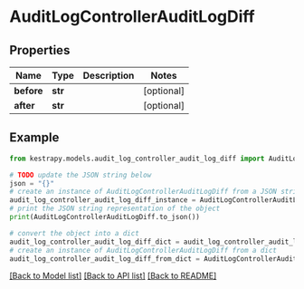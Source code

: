 # AuditLogControllerAuditLogDiff


## Properties

Name | Type | Description | Notes
------------ | ------------- | ------------- | -------------
**before** | **str** |  | [optional] 
**after** | **str** |  | [optional] 

## Example

```python
from kestrapy.models.audit_log_controller_audit_log_diff import AuditLogControllerAuditLogDiff

# TODO update the JSON string below
json = "{}"
# create an instance of AuditLogControllerAuditLogDiff from a JSON string
audit_log_controller_audit_log_diff_instance = AuditLogControllerAuditLogDiff.from_json(json)
# print the JSON string representation of the object
print(AuditLogControllerAuditLogDiff.to_json())

# convert the object into a dict
audit_log_controller_audit_log_diff_dict = audit_log_controller_audit_log_diff_instance.to_dict()
# create an instance of AuditLogControllerAuditLogDiff from a dict
audit_log_controller_audit_log_diff_from_dict = AuditLogControllerAuditLogDiff.from_dict(audit_log_controller_audit_log_diff_dict)
```
[[Back to Model list]](../README.md#documentation-for-models) [[Back to API list]](../README.md#documentation-for-api-endpoints) [[Back to README]](../README.md)



